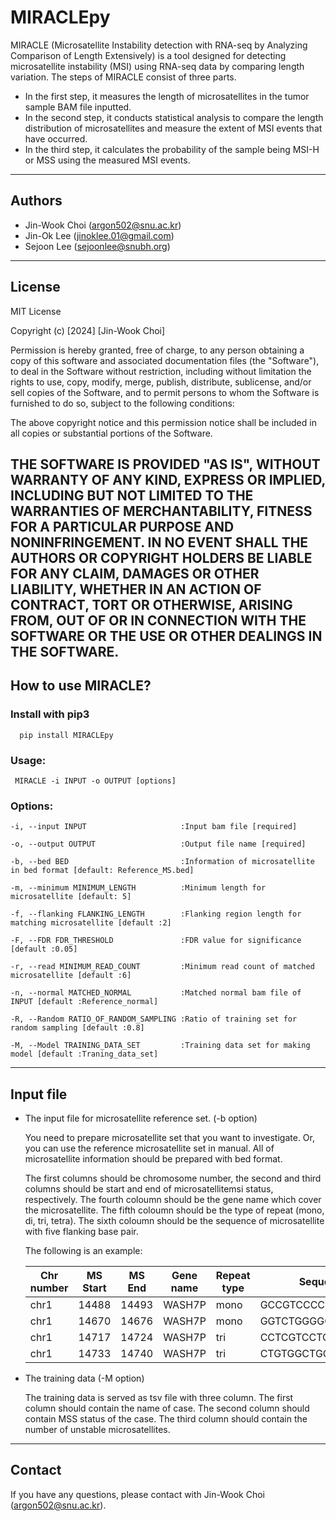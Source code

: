# MIRACLEpy

MIRACLE (Microsatellite Instability detection with RNA-seq by Analyzing Comparison of Length Extensively) is a tool designed for detecting microsatellite instability (MSI) using RNA-seq data by comparing length variation. The steps of MIRACLE consist of three parts.
* In the first step, it measures the length of microsatellites in the tumor sample BAM file inputted.
* In the second step, it conducts statistical analysis to compare the length distribution of microsatellites and measure the extent of MSI events that have occurred.
* In the third step, it calculates the probability of the sample being MSI-H or MSS using the measured MSI events.

---

## Authors
  * Jin-Wook Choi (argon502@snu.ac.kr)
  * Jin-Ok Lee (jinoklee.01@gmail.com)
  * Sejoon Lee (sejoonlee@snubh.org)
 
 ---
## License
MIT License

Copyright (c) [2024] [Jin-Wook Choi]

Permission is hereby granted, free of charge, to any person obtaining a copy
of this software and associated documentation files (the "Software"), to deal
in the Software without restriction, including without limitation the rights
to use, copy, modify, merge, publish, distribute, sublicense, and/or sell
copies of the Software, and to permit persons to whom the Software is
furnished to do so, subject to the following conditions:

The above copyright notice and this permission notice shall be included in all
copies or substantial portions of the Software.

THE SOFTWARE IS PROVIDED "AS IS", WITHOUT WARRANTY OF ANY KIND, EXPRESS OR
IMPLIED, INCLUDING BUT NOT LIMITED TO THE WARRANTIES OF MERCHANTABILITY,
FITNESS FOR A PARTICULAR PURPOSE AND NONINFRINGEMENT. IN NO EVENT SHALL THE
AUTHORS OR COPYRIGHT HOLDERS BE LIABLE FOR ANY CLAIM, DAMAGES OR OTHER
LIABILITY, WHETHER IN AN ACTION OF CONTRACT, TORT OR OTHERWISE, ARISING FROM,
OUT OF OR IN CONNECTION WITH THE SOFTWARE OR THE USE OR OTHER DEALINGS IN THE
SOFTWARE.
---
## How to use MIRACLE?

### Install with pip3   
  ```shell script
    pip install MIRACLEpy
  ```
### Usage:   
   ```shell script
    MIRACLE -i INPUT -o OUTPUT [options]
```
### Options:
  ```
-i, --input INPUT                     :Input bam file [required]

-o, --output OUTPUT                   :Output file name [required]

-b, --bed BED                         :Information of microsatellite in bed format [default: Reference_MS.bed]

-m, --minimum MINIMUM_LENGTH          :Minimum length for microsatellite [default: 5]

-f, --flanking FLANKING_LENGTH        :Flanking region length for matching microsatellite [default :2]

-F, --FDR FDR_THRESHOLD               :FDR value for significance [default :0.05]

-r, --read MINIMUM_READ_COUNT         :Minimum read count of matched microsatellite [default :6]

-n, --normal MATCHED_NORMAL           :Matched normal bam file of INPUT [default :Reference_normal]

-R, --Random RATIO_OF_RANDOM_SAMPLING :Ratio of training set for random sampling [default :0.8]

-M, --Model TRAINING_DATA_SET         :Training data set for making model [default :Traning_data_set]

  ```
---
## Input file

  * The input file for microsatellite reference set. (-b option)
    
    You need to prepare microsatellite set that you want to investigate.
    Or, you can use the reference microsatellite set in manual.
    All of microsatellite information should be prepared with bed format.

    The first columns should be chromosome number, the second and third columns should be start and end of microsatellitemsi status, respectively.
    The fourth coloumn should be the gene name which cover the microsatellite.
    The fifth coloumn should be the type of repeat (mono, di, tri, tetra).
    The sixth coloumn should be the sequence of microsatellite with five flanking base pair.
       
    The following is an example:
       
    |Chr number|MS Start|MS End|Gene name|Repeat type|Sequence|
    |  ----  | ----  | ---- | ----|  ---- | ----|
    | chr1  | 14488 | 14493 |WASH7P|mono|GCCGTCCCCCCATGGA|
    | chr1  | 14670 | 14676 |WASH7P|mono|GGTCTGGGGGGGAAGGT|
    | chr1  | 14717 | 14724 |WASH7P|tri|CCTCGTCCTCCTCTGCCT|
    | chr1  | 14733 | 14740 |WASH7P|tri|CTGTGGCTGCTGCGGTGG|


  * The training data (-M option)
  
    The training data is served as tsv file with three column.
    The first column should contain the name of case.
    The second column should contain MSS status of the case.
    The third column should contain the number of unstable microsatellites.
 
---

## Contact

If you have any questions, please contact with Jin-Wook Choi (argon502@snu.ac.kr).

